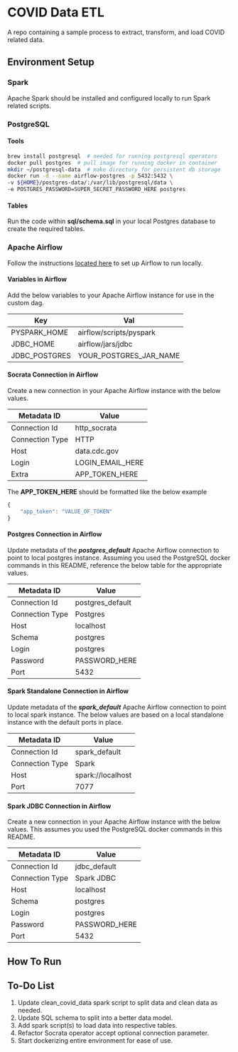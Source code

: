 # COVID Data ETL

A repo containing a sample process to extract, transform, and load COVID related data.

## Environment Setup

### **Spark**

Apache Spark should be installed and configured locally to run Spark related scripts.

### **PostgreSQL**

#### **Tools**

```bash
brew install postgresql  # needed for running postgresql operators
docker pull postgres  # pull image for running docker in container
mkdir ~/postgresql-data  # make directory for persistent db storage
docker run -d --name airflow-postgres -p 5432:5432 \
-v ${HOME}/postgres-data/:/var/lib/postgresql/data \
-e POSTGRES_PASSWORD=SUPER_SECRET_PASSWORD_HERE postgres
```

#### **Tables**

Run the code within **sql/schema.sql** in your local Postgres database to create the required tables.

### **Apache Airflow**

Follow the instructions [located here](https://airflow.apache.org/docs/apache-airflow/stable/start/local.html) to set up Airflow to run locally.

#### **Variables in Airflow**

Add the below variables to your Apache Airflow instance for use in the custom dag.

|Key            |Val                        |
|---------------|---------------------------|
|PYSPARK_HOME   |airflow/scripts/pyspark    |
|JDBC_HOME      |airflow/jars/jdbc          |
|JDBC_POSTGRES  |YOUR_POSTGRES_JAR_NAME     |

#### **Socrata Connection in Airflow**

Create a new connection in your Apache Airflow instance with the below values.

|Metadata ID    |Value              |
|---------------|-------------------|
|Connection Id  |http_socrata       |
|Connection Type|HTTP               |
|Host           |data.cdc.gov       |
|Login          |LOGIN_EMAIL_HERE   |
|Extra          |APP_TOKEN_HERE     |

The **APP_TOKEN_HERE** should be formatted like the below example

```javascript
{
    "app_token": "VALUE_OF_TOKEN"
}
```

#### **Postgres Connection in Airflow**

Update metadata of the _**postgres_default**_ Apache Airflow connection to point to local postgres instance. Assuming you used the PostgreSQL docker commands in this README, reference the below table for the appropriate values.

|Metadata ID    |Value              |
|---------------|-------------------|
|Connection Id  |postgres_default   |
|Connection Type|Postgres           |
|Host           |localhost          |
|Schema         |postgres           |
|Login          |postgres           |
|Password       |PASSWORD_HERE      |
|Port           |5432               |

#### **Spark Standalone Connection in Airflow**

Update metadata of the _**spark_default**_ Apache Airflow connection to point to local spark instance. The below values are based on a local standalone instance with the default ports in place.

|Metadata ID    |Value              |
|---------------|-------------------|
|Connection Id  |spark_default      |
|Connection Type|Spark              |
|Host           |spark://localhost  |
|Port           |7077               |

#### **Spark JDBC Connection in Airflow**

Create a new connection in your Apache Airflow instance with the below values. This assumes you used the PostgreSQL docker commands in this README.

|Metadata ID    |Value              |
|---------------|-------------------|
|Connection Id  |jdbc_default       |
|Connection Type|Spark JDBC         |
|Host           |localhost          |
|Schema         |postgres           |
|Login          |postgres           |
|Password       |PASSWORD_HERE      |
|Port           |5432               |

## How To Run

## To-Do List
1. Update clean_covid_data spark script to split data and clean data as needed.
2. Update SQL schema to split into a better data model.
3. Add spark script(s) to load data into respective tables.
4. Refactor Socrata operator accept optional connection parameter.
5. Start dockerizing entire environment for ease of use.